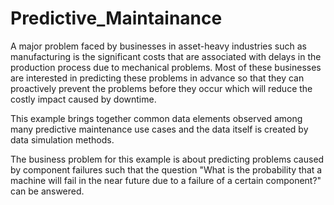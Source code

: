 # Predictive_Maintainance

A major problem faced by businesses in asset-heavy industries such as manufacturing is the significant costs that are associated with delays in the production process due to mechanical problems. Most of these businesses are interested in predicting these problems in advance so that they can proactively prevent the problems before they occur which will reduce the costly impact caused by downtime. 

This example brings together common data elements observed among many predictive maintenance use cases and the data itself is created by data simulation methods.

The business problem for this example is about predicting problems caused by component failures such that the question "What is the probability that a machine will fail in the near future due to a failure of a certain component?" can be answered. 
